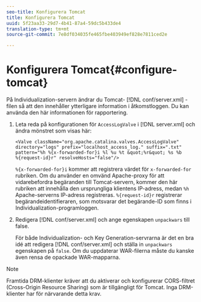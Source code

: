 ```yaml
---
seo-title: Konfigurera Tomcat
title: Konfigurera Tomcat
uuid: 5f23aa33-29d7-4b41-87a4-59dc5b433de4
translation-type: tm+mt
source-git-commit: 7e8df034035fe465fbe403949ef828e7811ced2e

---
```



# Konfigurera Tomcat{#configure-tomcat}

På Individualization-servern ändrar du Tomcat- [!DNL conf/server.xml] -filen så att den innehåller ytterligare information i åtkomstloggen. Du kan använda den här informationen för rapportering.

1. Leta reda på konfigurationen för `AccessLogValve` i [!DNL server.xml] och ändra mönstret som visas här:

   ```
   <Valve className="org.apache.catalina.valves.AccessLogValve" 
   directory="logs" prefix="localhost_access_log." suffix=".txt" 
   pattern="%h %{x-forwarded-for}i %l %u %t &quot;%r&quot; %s %b 
   %{request-id}r" resolveHosts="false"/>
   ```

   `%{x-forwarded-for}i` kommer att registrera värdet för `x-forwarded-for` rubriken. Om du använder en omvänd Apache-proxy för att vidarebefordra begäranden till Tomcat-servern, kommer den här rubriken att innehålla den ursprungliga klientens IP-adress, medan `%h` Apache-serverns IP-adress registreras. `%{request-id}r` registrerar begärandeidentifieraren, som motsvarar det begärande-ID som finns i Individualization-programloggen.

1. Redigera [!DNL conf/server.xml] och ange egenskapen `unpackwars` till false.

   För både Individualization- och Key Generation-servrarna är det en bra idé att redigera [!DNL conf/server.xml] och ställa in `unpackwars` egenskapen på `false`. Om du uppdaterar WAR-filerna måste du kanske även rensa de opackade WAR-mapparna.

>[!NOTE]
>
>Framtida DRM-klienter kräver att du aktiverar och konfigurerar CORS-filtret (Cross-Origin Resource Sharing) som är tillgängligt för Tomcat. Inga DRM-klienter har för närvarande detta krav.

